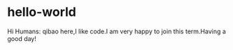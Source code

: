 # hello-world

Hi Humans:
qibao here,I like code.I am very happy to join this term.Having a good day!
